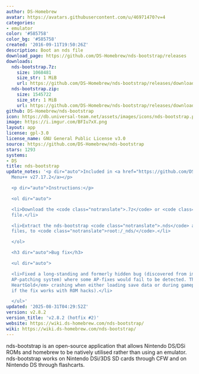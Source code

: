 ```yaml
---
author: DS-Homebrew
avatar: https://avatars.githubusercontent.com/u/46971470?v=4
categories:
- emulator
color: '#585758'
color_bg: '#585758'
created: '2016-09-11T19:50:26Z'
description: Boot an nds file
download_page: https://github.com/DS-Homebrew/nds-bootstrap/releases
downloads:
  nds-bootstrap.7z:
    size: 1068481
    size_str: 1 MiB
    url: https://github.com/DS-Homebrew/nds-bootstrap/releases/download/v2.8.2/nds-bootstrap.7z
  nds-bootstrap.zip:
    size: 1545722
    size_str: 1 MiB
    url: https://github.com/DS-Homebrew/nds-bootstrap/releases/download/v2.8.2/nds-bootstrap.zip
github: DS-Homebrew/nds-bootstrap
icon: https://db.universal-team.net/assets/images/icons/nds-bootstrap.png
image: https://i.imgur.com/BFIu7xX.png
layout: app
license: gpl-3.0
license_name: GNU General Public License v3.0
source: https://github.com/DS-Homebrew/nds-bootstrap
stars: 1293
systems:
- DS
title: nds-bootstrap
update_notes: '<p dir="auto">Included in <a href="https://github.com/DS-Homebrew/TWiLightMenu/releases/tag/v27.17.2"><strong>TW</strong>i<strong>L</strong>ight
  Menu++ v27.17.2</a></p>

  <p dir="auto">Instructions:</p>

  <ol dir="auto">

  <li>Download the <code class="notranslate">.7z</code> or <code class="notranslate">.zip</code>
  file.</li>

  <li>Extract the nds-bootstrap <code class="notranslate">.nds</code> and <code class="notranslate">.ver</code>
  files, to <code class="notranslate">root:/_nds/</code>.</li>

  </ol>

  <h3 dir="auto">Bug fix</h3>

  <ul dir="auto">

  <li>Fixed a long-standing and formerly hidden bug (discovered from improving the
  AP-patching system) where some AP-fixes would fail to be detected. This fixes <em>Pokemon
  HeartGold</em> crashing when either loading save data or during gameplay (unknown
  if the fix works with ROM hacks).</li>

  </ul>'
updated: '2025-08-31T04:29:52Z'
version: v2.8.2
version_title: 'v2.8.2 (hotfix #2)'
website: https://wiki.ds-homebrew.com/nds-bootstrap/
wiki: https://wiki.ds-homebrew.com/nds-bootstrap/
---
```

nds-bootstrap is an open-source application that allows Nintendo DS/DSi ROMs and homebrew to be natively utilised rather than using an emulator. nds-bootstrap works on Nintendo DSi/3DS SD cards through CFW and on Nintendo DS through flashcarts.